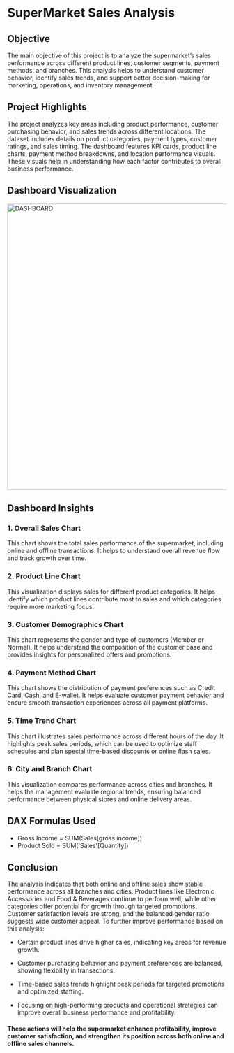 # SuperMarket Sales Analysis
## Objective
The main objective of this project is to analyze the supermarket’s sales performance across different product lines, customer segments, payment methods, and branches. This analysis helps to understand customer behavior, identify sales trends, and support better decision-making for marketing, operations, and inventory management.
## Project Highlights
The project analyzes key areas including product performance, customer purchasing behavior, and sales trends across different locations. The dataset includes details on product categories, payment types, customer ratings, and sales timing. The dashboard features KPI cards, product line charts, payment method breakdowns, and location performance visuals. These visuals help in understanding how each factor contributes to overall business performance.
## Dashboard Visualization
<img width="1167" height="655" alt="DASHBOARD" src="https://github.com/user-attachments/assets/8f01fde4-a79c-4541-a0b2-79b59f46d62d" />

## Dashboard Insights
### 1. Overall Sales Chart
This chart shows the total sales performance of the supermarket, including online and offline transactions. It helps to understand overall revenue flow and track growth over time.

### 2. Product Line Chart
This visualization displays sales for different product categories. It helps identify which product lines contribute most to sales and which categories require more marketing focus.

### 3. Customer Demographics Chart
This chart represents the gender and type of customers (Member or Normal). It helps understand the composition of the customer base and provides insights for personalized offers and promotions.

### 4. Payment Method Chart
This chart shows the distribution of payment preferences such as Credit Card, Cash, and E-wallet. It helps evaluate customer payment behavior and ensure smooth transaction experiences across all payment platforms.

### 5. Time Trend Chart
This chart illustrates sales performance across different hours of the day. It highlights peak sales periods, which can be used to optimize staff schedules and plan special time-based discounts or online flash sales.

### 6. City and Branch Chart
This visualization compares performance across cities and branches. It helps the management evaluate regional trends, ensuring balanced performance between physical stores and online delivery areas.

## DAX Formulas Used
- Gross Income = SUM(Sales[gross income])
- Product Sold = SUM('Sales'[Quantity])

## Conclusion
The analysis indicates that both online and offline sales show stable performance across all branches and cities. Product lines like Electronic Accessories and Food & Beverages continue to perform well, while other categories offer potential for growth through targeted promotions. Customer satisfaction levels are strong, and the balanced gender ratio suggests wide customer appeal.
To further improve performance based on this analysis:

- Certain product lines drive higher sales, indicating key areas for revenue growth.

- Customer purchasing behavior and payment preferences are balanced, showing flexibility in transactions.

- Time-based sales trends highlight peak periods for targeted promotions and optimized staffing.

- Focusing on high-performing products and operational strategies can improve overall business performance and profitability.

#### These actions will help the supermarket enhance profitability, improve customer satisfaction, and strengthen its position across both online and offline sales channels.
